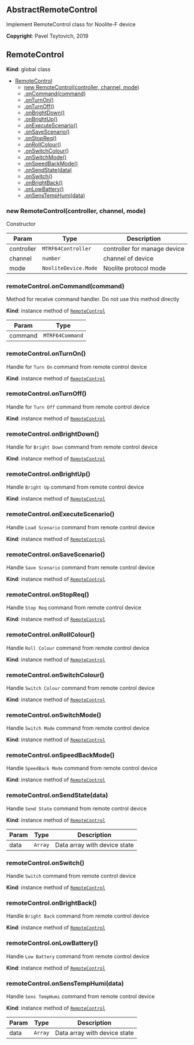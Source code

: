 ## AbstractRemoteControl
Implement RemoteControl class for Noolite-F device

**Copyright**: Pavel Tsytovich, 2019  


<a name="RemoteControl"></a>

## RemoteControl
**Kind**: global class  

* [RemoteControl](#RemoteControl)
    * [new RemoteControl(controller, channel, mode)](#new_RemoteControl_new)
    * [.onCommand(command)](#RemoteControl+onCommand)
    * [.onTurnOn()](#RemoteControl+onTurnOn)
    * [.onTurnOff()](#RemoteControl+onTurnOff)
    * [.onBrightDown()](#RemoteControl+onBrightDown)
    * [.onBrightUp()](#RemoteControl+onBrightUp)
    * [.onExecuteScenario()](#RemoteControl+onExecuteScenario)
    * [.onSaveScenario()](#RemoteControl+onSaveScenario)
    * [.onStopReq()](#RemoteControl+onStopReq)
    * [.onRollColour()](#RemoteControl+onRollColour)
    * [.onSwitchColour()](#RemoteControl+onSwitchColour)
    * [.onSwitchMode()](#RemoteControl+onSwitchMode)
    * [.onSpeedBackMode()](#RemoteControl+onSpeedBackMode)
    * [.onSendState(data)](#RemoteControl+onSendState)
    * [.onSwitch()](#RemoteControl+onSwitch)
    * [.onBrightBack()](#RemoteControl+onBrightBack)
    * [.onLowBattery()](#RemoteControl+onLowBattery)
    * [.onSensTempHumi(data)](#RemoteControl+onSensTempHumi)

<a name="new_RemoteControl_new"></a>

### new RemoteControl(controller, channel, mode)
Constructor


| Param | Type | Description |
| --- | --- | --- |
| controller | <code>MTRF64Controller</code> | controller for manage device |
| channel | <code>number</code> | channel of device |
| mode | <code>NooliteDevice.Mode</code> | Noolite protocol mode |

<a name="RemoteControl+onCommand"></a>

### remoteControl.onCommand(command)
Method for receive command handler. Do not use this method directly

**Kind**: instance method of [<code>RemoteControl</code>](#RemoteControl)  

| Param | Type |
| --- | --- |
| command | <code>MTRF64Command</code> | 

<a name="RemoteControl+onTurnOn"></a>

### remoteControl.onTurnOn()
Handle for `Turn On` command from remote control device

**Kind**: instance method of [<code>RemoteControl</code>](#RemoteControl)  
<a name="RemoteControl+onTurnOff"></a>

### remoteControl.onTurnOff()
Handle for `Turn Off` command from remote control device

**Kind**: instance method of [<code>RemoteControl</code>](#RemoteControl)  
<a name="RemoteControl+onBrightDown"></a>

### remoteControl.onBrightDown()
Handle for `Bright Down` command from remote control device

**Kind**: instance method of [<code>RemoteControl</code>](#RemoteControl)  
<a name="RemoteControl+onBrightUp"></a>

### remoteControl.onBrightUp()
Handle `Bright Up` command from remote control device

**Kind**: instance method of [<code>RemoteControl</code>](#RemoteControl)  
<a name="RemoteControl+onExecuteScenario"></a>

### remoteControl.onExecuteScenario()
Handle `Load Scenario` command from remote control device

**Kind**: instance method of [<code>RemoteControl</code>](#RemoteControl)  
<a name="RemoteControl+onSaveScenario"></a>

### remoteControl.onSaveScenario()
Handle `Save Scenario` command from remote control device

**Kind**: instance method of [<code>RemoteControl</code>](#RemoteControl)  
<a name="RemoteControl+onStopReq"></a>

### remoteControl.onStopReq()
Handle `Stop Req` command from remote control device

**Kind**: instance method of [<code>RemoteControl</code>](#RemoteControl)  
<a name="RemoteControl+onRollColour"></a>

### remoteControl.onRollColour()
Handle `Roll Colour` command from remote control device

**Kind**: instance method of [<code>RemoteControl</code>](#RemoteControl)  
<a name="RemoteControl+onSwitchColour"></a>

### remoteControl.onSwitchColour()
Handle `Switch Colour` command from remote control device

**Kind**: instance method of [<code>RemoteControl</code>](#RemoteControl)  
<a name="RemoteControl+onSwitchMode"></a>

### remoteControl.onSwitchMode()
Handle `Switch Mode` command from remote control device

**Kind**: instance method of [<code>RemoteControl</code>](#RemoteControl)  
<a name="RemoteControl+onSpeedBackMode"></a>

### remoteControl.onSpeedBackMode()
Handle `SpeedBack Mode` command from remote control device

**Kind**: instance method of [<code>RemoteControl</code>](#RemoteControl)  
<a name="RemoteControl+onSendState"></a>

### remoteControl.onSendState(data)
Handle `Send State` command from remote control device

**Kind**: instance method of [<code>RemoteControl</code>](#RemoteControl)  

| Param | Type | Description |
| --- | --- | --- |
| data | <code>Array</code> | Data array with device state |

<a name="RemoteControl+onSwitch"></a>

### remoteControl.onSwitch()
Handle `Switch` command from remote control device

**Kind**: instance method of [<code>RemoteControl</code>](#RemoteControl)  
<a name="RemoteControl+onBrightBack"></a>

### remoteControl.onBrightBack()
Handle `Bright Back` command from remote control device

**Kind**: instance method of [<code>RemoteControl</code>](#RemoteControl)  
<a name="RemoteControl+onLowBattery"></a>

### remoteControl.onLowBattery()
Handle `Low Battery` command from remote control device

**Kind**: instance method of [<code>RemoteControl</code>](#RemoteControl)  
<a name="RemoteControl+onSensTempHumi"></a>

### remoteControl.onSensTempHumi(data)
Handle `Sens TempHumi` command from remote control device

**Kind**: instance method of [<code>RemoteControl</code>](#RemoteControl)  

| Param | Type | Description |
| --- | --- | --- |
| data | <code>Array</code> | Data array with device state |

<a name="AbstractRemoteControl"></a>

